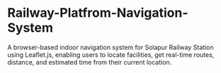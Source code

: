 # Railway-Platfrom-Navigation-System
A browser-based indoor navigation system for Solapur Railway Station using Leaflet.js, enabling users to locate facilities, get real-time routes, distance, and estimated time from their current location.
